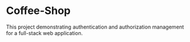 # Coffee-Shop

This project demonstrating authentication and authorization
management for a full-stack web application.
